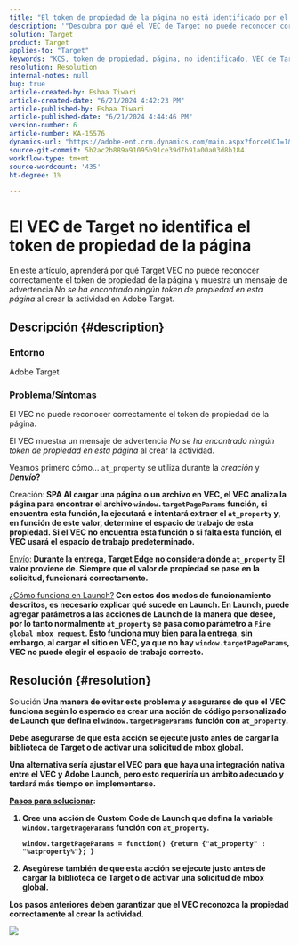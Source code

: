 ```yaml
---
title: "El token de propiedad de la página no está identificado por el VEC de Target"
description: '"Descubra por qué el VEC de Target no puede reconocer correctamente el token de propiedad de la página en Adobe Target".'
solution: Target
product: Target
applies-to: "Target"
keywords: "KCS, token de propiedad, página, no identificado, VEC de Target, Adobe Target, at_property, función window.targetPageParams"
resolution: Resolution
internal-notes: null
bug: true
article-created-by: Eshaa Tiwari
article-created-date: "6/21/2024 4:42:23 PM"
article-published-by: Eshaa Tiwari
article-published-date: "6/21/2024 4:44:46 PM"
version-number: 6
article-number: KA-15576
dynamics-url: "https://adobe-ent.crm.dynamics.com/main.aspx?forceUCI=1&pagetype=entityrecord&etn=knowledgearticle&id=7c697f3a-ed2f-ef11-840a-6045bd029b18"
source-git-commit: 5b2ac2b889a91095b91ce39d7b91a00a03d8b184
workflow-type: tm+mt
source-wordcount: '435'
ht-degree: 1%

---
```


# El VEC de Target no identifica el token de propiedad de la página


En este artículo, aprenderá por qué Target VEC no puede reconocer correctamente el token de propiedad de la página y muestra un mensaje de advertencia *No se ha encontrado ningún token de propiedad en esta página* al crear la actividad en Adobe Target.

## Descripción {#description}


### Entorno

Adobe Target

### Problema/Síntomas

El VEC no puede reconocer correctamente el token de propiedad de la página.

El VEC muestra un mensaje de advertencia *No se ha encontrado ningún token de propiedad en esta página* al crear la actividad.

Veamos primero cómo... `at_property` se utiliza durante la *creación* y *D<b>envío*?

</b>Creación:<b>
SPA Al cargar una página o un archivo en VEC, el VEC analiza la página para encontrar el archivo `window.targetPageParams` función, si encuentra esta función, la ejecutará e intentará extraer el `at_property` y, en función de este valor, determine el espacio de trabajo de esta propiedad. Si el VEC no encuentra esta función o si falta esta función, el VEC usará el espacio de trabajo predeterminado.

</b><u>Envío</u>:<b>
Durante la entrega, Target Edge no considera dónde `at_property` El valor proviene de. Siempre que el valor de propiedad se pase en la solicitud, funcionará correctamente.

</b><u>¿Cómo funciona en Launch?</u><b>
Con estos dos modos de funcionamiento descritos, es necesario explicar qué sucede en Launch.
En Launch, puede agregar parámetros a las acciones de Launch de la manera que desee, por lo tanto normalmente `at_property` se pasa como parámetro a `Fire global mbox request`.
Esto funciona muy bien para la entrega, sin embargo, al cargar el sitio en VEC, ya que no hay `window.targetPageParams`, VEC no puede elegir el espacio de trabajo correcto.


## Resolución {#resolution}


</b>Solución<b>
Una manera de evitar este problema y asegurarse de que el VEC funciona según lo esperado es crear una acción de código personalizado de Launch que defina el `window.targetPageParams` función con `at_property`.

Debe asegurarse de que esta acción se ejecute justo antes de cargar la biblioteca de Target o de activar una solicitud de mbox global.

Una alternativa sería ajustar el VEC para que haya una integración nativa entre el VEC y Adobe Launch, pero esto requeriría un ámbito adecuado y tardará más tiempo en implementarse.

<u>Pasos para solucionar</u>:

1. Cree una acción de Custom Code de Launch que defina la variable `window.targetPageParams` función con `at_property`.<br>

   ```
   window.targetPageParams = function() {return {"at_property" : "%atproperty%"}; }
   ```


2. Asegúrese también de que esta acción se ejecute justo antes de cargar la biblioteca de Target o de activar una solicitud de mbox global.


Los pasos anteriores deben garantizar que el VEC reconozca la propiedad correctamente al crear la actividad.

![](http://omniture.custhelp.com/ci/inlineImage/get/3018176/a5a902ecd7ac849bb5bf0fa7e22e14e7)
